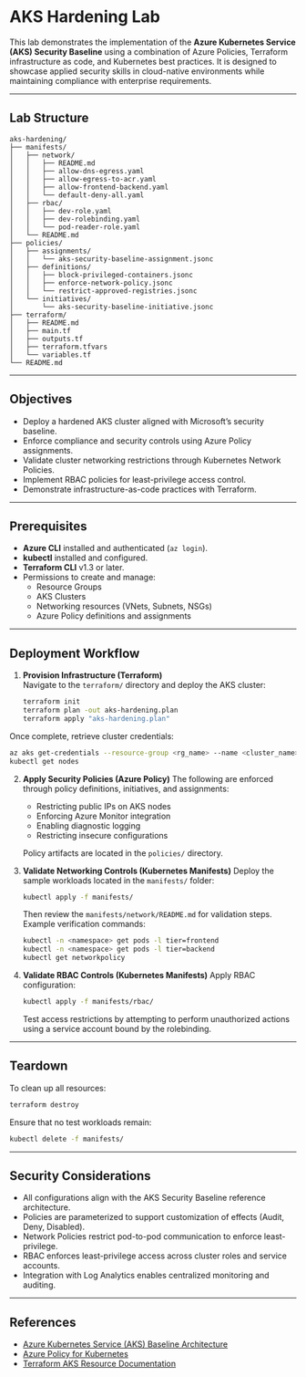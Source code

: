 # AKS Hardening Lab

This lab demonstrates the implementation of the **Azure Kubernetes Service (AKS) Security Baseline** using a combination of Azure Policies, Terraform infrastructure as code, and Kubernetes best practices. It is designed to showcase applied security skills in cloud-native environments while maintaining compliance with enterprise requirements.

---

## Lab Structure

```
aks-hardening/
├── manifests/                         
│   ├── network/                       
│   │   ├── README.md
│   │   ├── allow-dns-egress.yaml
│   │   ├── allow-egress-to-acr.yaml
│   │   ├── allow-frontend-backend.yaml
│   │   └── default-deny-all.yaml
│   ├── rbac/                          
│   │   ├── dev-role.yaml
│   │   ├── dev-rolebinding.yaml
│   │   └── pod-reader-role.yaml
│   └── README.md
├── policies/                          
│   ├── assignments/
│   │   └── aks-security-baseline-assignment.jsonc
│   ├── definitions/
│   │   ├── block-privileged-containers.jsonc
│   │   ├── enforce-network-policy.jsonc
│   │   └── restrict-approved-registries.jsonc
│   └── initiatives/
│       └── aks-security-baseline-initiative.jsonc
├── terraform/                         
│   ├── README.md
│   ├── main.tf
│   ├── outputs.tf
│   ├── terraform.tfvars
│   └── variables.tf
└── README.md                  
````

---

## Objectives

- Deploy a hardened AKS cluster aligned with Microsoft’s security baseline.  
- Enforce compliance and security controls using Azure Policy assignments.  
- Validate cluster networking restrictions through Kubernetes Network Policies.  
- Implement RBAC policies for least-privilege access control.  
- Demonstrate infrastructure-as-code practices with Terraform.  

---

## Prerequisites

- **Azure CLI** installed and authenticated (`az login`).  
- **kubectl** installed and configured.  
- **Terraform CLI** v1.3 or later.  
- Permissions to create and manage:
  - Resource Groups  
  - AKS Clusters  
  - Networking resources (VNets, Subnets, NSGs)  
  - Azure Policy definitions and assignments  

---

## Deployment Workflow

1. **Provision Infrastructure (Terraform)**  
   Navigate to the `terraform/` directory and deploy the AKS cluster:

   ```bash
   terraform init
   terraform plan -out aks-hardening.plan
   terraform apply "aks-hardening.plan"
    ```

Once complete, retrieve cluster credentials:

```bash
az aks get-credentials --resource-group <rg_name> --name <cluster_name>
kubectl get nodes
```

2. **Apply Security Policies (Azure Policy)**
   The following are enforced through policy definitions, initiatives, and assignments:

   * Restricting public IPs on AKS nodes
   * Enforcing Azure Monitor integration
   * Enabling diagnostic logging
   * Restricting insecure configurations

   Policy artifacts are located in the `policies/` directory.

3. **Validate Networking Controls (Kubernetes Manifests)**
   Deploy the sample workloads located in the `manifests/` folder:

   ```bash
   kubectl apply -f manifests/
   ```

   Then review the `manifests/network/README.md` for validation steps.
   Example verification commands:

   ```bash
   kubectl -n <namespace> get pods -l tier=frontend
   kubectl -n <namespace> get pods -l tier=backend
   kubectl get networkpolicy
   ```

4. **Validate RBAC Controls (Kubernetes Manifests)**
   Apply RBAC configuration:

   ```bash
   kubectl apply -f manifests/rbac/
   ```

   Test access restrictions by attempting to perform unauthorized actions using a service account bound by the rolebinding.

---

## Teardown

To clean up all resources:

```bash
terraform destroy
```

Ensure that no test workloads remain:

```bash
kubectl delete -f manifests/
```

---

## Security Considerations

* All configurations align with the AKS Security Baseline reference architecture.
* Policies are parameterized to support customization of effects (Audit, Deny, Disabled).
* Network Policies restrict pod-to-pod communication to enforce least-privilege.
* RBAC enforces least-privilege access across cluster roles and service accounts.
* Integration with Log Analytics enables centralized monitoring and auditing.

---

## References

* [Azure Kubernetes Service (AKS) Baseline Architecture](https://learn.microsoft.com/azure/architecture/reference-architectures/containers/aks/secure-baseline-aks)
* [Azure Policy for Kubernetes](https://learn.microsoft.com/azure/governance/policy/concepts/policy-for-kubernetes)
* [Terraform AKS Resource Documentation](https://registry.terraform.io/providers/hashicorp/azurerm/latest/docs/resources/kubernetes_cluster)

